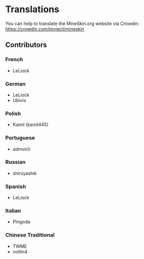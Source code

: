 # Translations

You can help to translate the MineSkin.org website via Crowdin: https://crowdin.com/project/mineskin

## Contributors

### French
* LeLiock
### German
* LeLiock
* Ubivis
### Polish
* Kamil (kamil445)
### Portuguese
* admvicli
### Russian
* shiroyashik
### Spanish
* LeLiock
### Italian
* Pingoda
### Chinese Traditional
* TWME
* notlin4